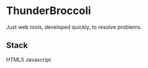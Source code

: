 # ThunderBroccoli

Just web tools, developed quickly, to resolve problems.

## Stack

HTML5
Javascript
